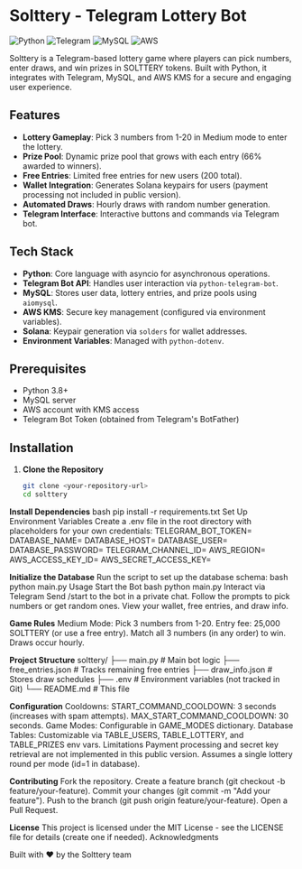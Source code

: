 # Solttery - Telegram Lottery Bot

![Python](https://img.shields.io/badge/Python-3.8%2B-blue) ![Telegram](https://img.shields.io/badge/Telegram-Bot-green) ![MySQL](https://img.shields.io/badge/Database-MySQL-orange) ![AWS](https://img.shields.io/badge/AWS-KMS-yellow)

Solttery is a Telegram-based lottery game where players can pick numbers, enter draws, and win prizes in SOLTTERY tokens. Built with Python, it integrates with Telegram, MySQL, and AWS KMS for a secure and engaging user experience.

## Features
- **Lottery Gameplay**: Pick 3 numbers from 1-20 in Medium mode to enter the lottery.
- **Prize Pool**: Dynamic prize pool that grows with each entry (66% awarded to winners).
- **Free Entries**: Limited free entries for new users (200 total).
- **Wallet Integration**: Generates Solana keypairs for users (payment processing not included in public version).
- **Automated Draws**: Hourly draws with random number generation.
- **Telegram Interface**: Interactive buttons and commands via Telegram bot.

## Tech Stack
- **Python**: Core language with asyncio for asynchronous operations.
- **Telegram Bot API**: Handles user interaction via `python-telegram-bot`.
- **MySQL**: Stores user data, lottery entries, and prize pools using `aiomysql`.
- **AWS KMS**: Secure key management (configured via environment variables).
- **Solana**: Keypair generation via `solders` for wallet addresses.
- **Environment Variables**: Managed with `python-dotenv`.

## Prerequisites
- Python 3.8+
- MySQL server
- AWS account with KMS access
- Telegram Bot Token (obtained from Telegram's BotFather)

## Installation

1. **Clone the Repository**
   ```bash
   git clone <your-repository-url>
   cd solttery

**Install Dependencies**
bash
pip install -r requirements.txt
Set Up Environment Variables
Create a .env file in the root directory with placeholders for your own credentials:
TELEGRAM_BOT_TOKEN=<your-telegram-bot-token>
DATABASE_NAME=<your-database-name>
DATABASE_HOST=<your-database-host>
DATABASE_USER=<your-database-user>
DATABASE_PASSWORD=<your-database-password>
TELEGRAM_CHANNEL_ID=<your-channel-id>
AWS_REGION=<your-aws-region>
AWS_ACCESS_KEY_ID=<your-aws-access-key>
AWS_SECRET_ACCESS_KEY=<your-aws-secret-key>

**Initialize the Database**
Run the script to set up the database schema:
bash
python main.py
Usage
Start the Bot
bash
python main.py
Interact via Telegram
Send /start to the bot in a private chat.
Follow the prompts to pick numbers or get random ones.
View your wallet, free entries, and draw info.

**Game Rules**
Medium Mode:
Pick 3 numbers from 1-20.
Entry fee: 25,000 SOLTTERY (or use a free entry).
Match all 3 numbers (in any order) to win.
Draws occur hourly.

**Project Structure**
solttery/
├── main.py              # Main bot logic
├── free_entries.json    # Tracks remaining free entries
├── draw_info.json       # Stores draw schedules
├── .env                 # Environment variables (not tracked in Git)
└── README.md            # This file

**Configuration**
Cooldowns: 
START_COMMAND_COOLDOWN: 3 seconds (increases with spam attempts).
MAX_START_COMMAND_COOLDOWN: 30 seconds.
Game Modes: Configurable in GAME_MODES dictionary.
Database Tables: Customizable via TABLE_USERS, TABLE_LOTTERY, and TABLE_PRIZES env vars.
Limitations
Payment processing and secret key retrieval are not implemented in this public version.
Assumes a single lottery round per mode (id=1 in database).

**Contributing**
Fork the repository.
Create a feature branch (git checkout -b feature/your-feature).
Commit your changes (git commit -m "Add your feature").
Push to the branch (git push origin feature/your-feature).
Open a Pull Request.

**License**
This project is licensed under the MIT License - see the LICENSE file for details (create one if needed).
Acknowledgments

Built with ❤️ by the Solttery team
